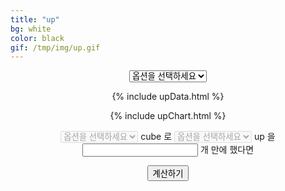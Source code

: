```yaml
---
title: "up"
bg: white
color: black
gif: /tmp/img/up.gif
---
```



<div style='text-align:center;'>

<select id='upSelect' style="text-align-last:center;" onchange = "changeSelect();">
	<option value='NULL'>옵션을 선택하세요</option>
	<option value='RE'>RE</option>
	<option value='EU'>EU</option>
	<option value='UL'>UL</option>
</select>

<br>

<div> 


<canvas id="upChart"></canvas>

{% include upData.html %}

{% include upChart.html %}


<select id='cubeSelect' disabled onchange='changeCubeSelect();'>
	<option value='NULL'>옵션을 선택하세요</option>
	<option value='red'>red</option>
	<option value='black'>black</option>
	<option value='additional'>additional</option>
	<option value='questionable'>questionable</option>
	<option value='expert'>expert</option>
	<option value='master'>master</option>
</select>

<span>
cube 로
</span>

<select id='cubeUpSelect' disabled>
	<option value='NULL'>옵션을 선택하세요</option>
	<option value='RE'>RE</option>
	<option value='EU'>EU</option>
	<option value='UL'>UL</option>
</select>

<span>
up 을
</span>

<input type='text' id='cubeNumber'>

<span>
개 만에 했다면
</span>

<button id='cubeNumberButton' onclick='cubeNumberCal()'>계산하기</button>

<br>

<span id='cubeNumberResultText'>
</span>

<script>
function changeCubeSelect(){
//2
	var selectCube = document.getElementById('cubeSelect');
	var selectCubeValue = selectCube.options[selectCube.selectedIndex].value;
	var selectUpCube = document.getElementById('cubeUpSelect');
	
}

function cubeNumberCal(){
//3
	var selectCube = document.getElementById('cubeSelect');
	var selectCubeValue = selectCube.options[selectCube.selectedIndex].value;

	var selectUpCube = document.getElementById('cubeUpSelect');
	var selectUpCubeValue = selectUpCube.options[selectUpCube.selectedIndex].value;

	var cubeNumberText = document.getElementById('cubeNumber');
	var resultText = document.getElementById('cubeNumberResultText');

	console.log(Number(cubeNumberText.value));
	
	var avText = '';
	var rankText = 0;
	var avTextM = '';
	var rankTextM = 0;

	for(var i=0;i < config.data.datasets.length;i++){
		config.data.datasets[i].hidden = true;
	}
	myChart.update();


	if(selectCubeValue == 'NULL'){}
	else if(selectCubeValue == 'red'){
		if(selectUpCubeValue == 'RE'){
			avText = AvRedRE/1000;
			avTextM = AvRedREM/1000;
		
			config.data.datasets[0].hidden = false;
			config.data.datasets[1].hidden = false;
			myChart.update();

			for(var i=0;i <= Number(cubeNumberText.value);i++){
				if(!isNaN(dataRedRE[i])) rankText = dataRedRE[i];
				if(i > 1010) break;
			}
			for(var i=0;i <= Number(cubeNumberText.value);i++){
				if(!isNaN(dataRedREM[i])) rankTextM = dataRedREM[i];
				if(i > 1010) break;
			}
		}
		else if(selectUpCubeValue == 'EU'){
			avText = AvRedEU/1000;
			avTextM = AvRedEUM/1000;

			config.data.datasets[0].hidden = false;
			config.data.datasets[1].hidden = false;
			myChart.update();

			for(var i = 0;i <= Number(cubeNumberText.value);i++){
				if(!isNaN(dataRedEU[i])) rankText = dataRedEU[i];
				if(i > 1010) break;
			}
			for(var i = 0;i <= Number(cubeNumberText.value);i++){
				if(!isNaN(dataRedEUM[i])) rankTextM = dataRedEUM[i];
				if(i > 1010) break;
			}
		}
		else if(selectUpCubeValue == 'UL'){
			avText = AvRedUL/1000;
			avTextM = AvRedULM/1000;

			config.data.datasets[0].hidden = false;
			config.data.datasets[1].hidden = false;
			myChart.update();

			for(var i = 0;i <= Number(cubeNumberText.value);i++){
				if(!isNaN(dataRedUL[i])) rankText = dataRedUL[i];
				if(i > 1010) break;
			}
			for(var i = 0;i <= Number(cubeNumberText.value);i++){
				if(!isNaN(dataRedULM[i])) rankTextM = dataRedULM[i];
				if(i > 1010) break;
			}
		}
	}


	console.log('avText: '+avText+'\n');
	console.log('rankText: '+rankText+'\n');
	resultText.innerText = avText + '\n' + rankText + '\n' + avTextM + '\n' + rankTextM;
}

var cubeOption = {
	re: ['red','black','additional','questionable','expert','master'],
	eu: ['red','black','additional','expert','master'],
	ul: ['red','black','additional','master'],
	
	rem: ['red','black','additional','questionable','expert','master'],
        eum: ['red','black','additional','expert','master'],
        ulm: ['red','black','additional','master'],
	
	red: ['re','eu','ul'],
	black: ['re','eu','ul'],
	additional: ['re','eu','ul'],
	questionable: ['re'],
	expert: ['re','eu'],
	master: ['re','eu','ul'],
	
	redm: ['re','eu','ul'],
        blackm: ['re','eu','ul'],
        additionalm: ['re','eu','ul'],
        questionablem: ['re'],
        expertm: ['re','eu'],
        masterm: ['re','eu','ul']
};

function changeSelect(){
//1
	var upSelectName = document.getElementById('upSelect');
	var upSelectValue = upSelectName.options[upSelectName.selectedIndex].value;
	var upSelectOption = upSelectName.options[upSelectName.selectedIndex].InnerText;
	var cubeSelect = document.getElementById('cubeSelect');
	var cubeUpSelect = document.getElementById('cubeUpSelect');
	var cubeNumber = document.getElementById('cubeNumber');

	var secondOption = '';

	switch(upSelectValue){
		case 'RE':
			secondOption = cubeOption.re;
			break;
		case 'EU':
			secondOption = cubeOption.eu;
			break;
		case 'UL':
			secondOption = cubeOption.ul;
			break;
	}

	cubeSelect.selectedIndex = 0;

	if(upSelectValue == 'NULL') cubeSelect.disabled = true;
	else{
		cubeSelect.disabled = false;
		
		cubeSelect.options.length = 0;
                for(var i = 0;i < secondOption.length;i++){
                        var seOption = document.createElement('option');
                        seOption.text = secondOption[i];
                        seOption.value = secondOption[i];
                        cubeSelect.append(seOption);
                        console.log(seOption);
                }

	}

	if(upSelectValue == 'NULL'){
		config.data.datasets.splice(0,100);
		myChart.update();
	}
	else if(upSelectValue == 'RE'){
		config.data.datasets.splice(0,100);
		myChart.update();
			
		cubeUpSelect.selectedIndex = 1;

		config.data.datasets.push(RERedDataset);
		config.data.datasets.push(RERedMDataset);

		config.data.datasets.push(REBlackDataset);
		config.data.datasets.push(REBlackMDataset);

		config.data.datasets.push(REAdditionalDataset);
		config.data.datasets.push(REAdditionalMDataset);

		config.data.datasets.push(REQuestionableDataset);
		config.data.datasets.push(REQuestionableMDataset);

		config.data.datasets.push(REExpertDataset);
		config.data.datasets.push(REExpertMDataset);

		config.data.datasets.push(REMasterDataset);
		config.data.datasets.push(REMasterMDataset);

		myChart.update();
	}
	else if(upSelectValue == 'EU'){
		config.data.datasets.splice(0,100);
		myChart.update();
		
		cubeUpSelect.selectedIndex = 2;

		config.data.datasets.push(EURedDataset);
		config.data.datasets.push(EURedMDataset);

		config.data.datasets.push(EUBlackDataset);
		config.data.datasets.push(EUBlackMDataset);

		config.data.datasets.push(EUAdditionalDataset);
		config.data.datasets.push(EUAdditionalMDataset);

		config.data.datasets.push(EUExpertDataset);
		config.data.datasets.push(EUExpertMDataset);

		config.data.datasets.push(EUMasterDataset);
		config.data.datasets.push(EUMasterMDataset);

		myChart.update();
	}
	else if(upSelectValue == 'UL'){
		config.data.datasets.splice(0,100);
		myChart.update();
		
		cubeUpSelect.selectedIndex = 3;

		config.data.datasets.push(ULRedDataset);
		config.data.datasets.push(ULRedMDataset);

		config.data.datasets.push(ULBlackDataset);
		config.data.datasets.push(ULBlackMDataset);

		config.data.datasets.push(ULAdditionalDataset);
		config.data.datasets.push(ULAdditionalMDataset);

		config.data.datasets.push(ULMasterDataset);
		config.data.datasets.push(ULMasterMDataset);

		myChart.update();
	}
}

</script>

</div>


